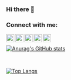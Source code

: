 ### Hi there 👋

### Connect with me:

[<img align="left" alt="E-mail" width="22px" src="https://cdn.jsdelivr.net/npm/simple-icons@v3/icons/gmail.svg" />][email]
[<img align="left" alt="Facebook" width="22px" src="https://cdn.jsdelivr.net/npm/simple-icons@v3/icons/facebook.svg" />][facebook]
[<img align="left" alt="Twitter" width="22px" src="https://cdn.jsdelivr.net/npm/simple-icons@v3/icons/twitter.svg" />][twitter]
[<img align="left" alt="LinkedIn" width="22px" src="https://cdn.jsdelivr.net/npm/simple-icons@v3/icons/linkedin.svg" />][linkedin]
[<img align="left" alt="Instagram" width="22px" src="https://cdn.jsdelivr.net/npm/simple-icons@v3/icons/instagram.svg" />][instagram]

<br />

[![Anurag's GitHub stats](https://github-readme-stats.vercel.app/api?username=robertwillian&theme=dracula&count_private=true)](https://github.com/anuraghazra/github-readme-stats)

<br /> 

[![Top Langs](https://github-readme-stats.vercel.app/api/top-langs/?username=robertwillian&theme=dracula&layout=compact&count_private=true)](https://github.com/anuraghazra/github-readme-stats)

<!--
**robertwillian/robertwillian** is a ✨ _special_ ✨ repository because its `README.md` (this file) appears on your GitHub profile.

Here are some ideas to get you started:

- 🔭 I’m currently working on ...
- 🌱 I’m currently learning ...
- 👯 I’m looking to collaborate on ...
- 🤔 I’m looking for help with ...
- 💬 Ask me about ...
- 📫 How to reach me: ...
- 😄 Pronouns: ...
- ⚡ Fun fact: ...
-->
[facebook]: https://www.facebook.com/robertwilliansp
[email]: mailto:robertwillian@wmstudios.net
[twitter]: https://twitter.com/robertwilliansp
[linkedin]: https://www.linkedin.com/in/robertwilliansp/
[instagram]: https://www.instagram.com/robertwilliansp/
